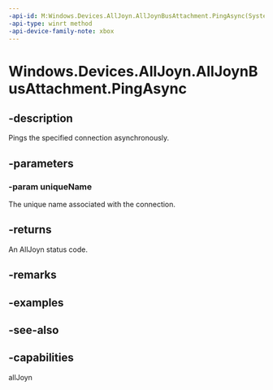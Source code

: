 ```yaml
---
-api-id: M:Windows.Devices.AllJoyn.AllJoynBusAttachment.PingAsync(System.String)
-api-type: winrt method
-api-device-family-note: xbox
---
```


<!-- Method syntax
public Windows.Foundation.IAsyncOperation<int> PingAsync(System.String uniqueName)
-->

# Windows.Devices.AllJoyn.AllJoynBusAttachment.PingAsync

## -description
Pings the specified connection asynchronously.

## -parameters
### -param uniqueName
The unique name associated with the connection.

## -returns
An AllJoyn status code.

## -remarks

## -examples

## -see-also


## -capabilities
allJoyn
